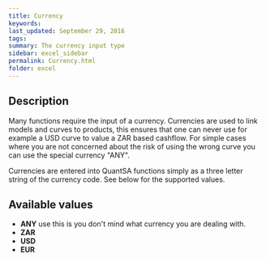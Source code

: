 ```yaml
---
title: Currency
keywords:
last_updated: September 29, 2016
tags:
summary: The currency input type
sidebar: excel_sidebar
permalink: Currency.html
folder: excel
---
```


## Description
Many functions require the input of a currency.  Currencies are used to link models and curves to products, this ensures that one can never use for example a USD curve to value a ZAR based cashflow.  For simple cases where you are not concerned about the risk of using the wrong curve you can use the special currency \"ANY\".

Currencies are entered into QuantSA functions simply as a three letter string of the currency code.  See below for the supported values.

## Available values

* **ANY** use this is you don't mind what currency you are dealing with.
* **ZAR**
* **USD**
* **EUR**

